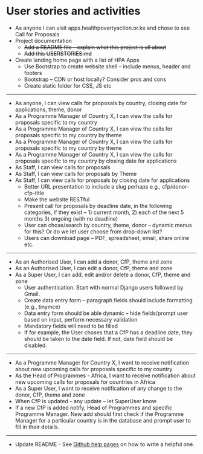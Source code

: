 # User stories and activities
* As anyone I can visit apps.healthpovertyaction.or.ke and chose to see Call for Proposals
 * Project documentation
   * ~~Add a README file – explain what this project is all about~~
   * ~~Add this USERSTORIES.md~~
 * Create landing home page with a list of HPA Apps
    * Use Bootstrap to create website shell – include menus, header and footers
    * Bootstrap – CDN or host locally? Consider pros and cons
    * Create static folder for CSS, JS etc
*****
* As anyone, I can view calls for proposals by country, closing date for applications, theme, donor
* As a Programme Manager of Country X, I can view the calls for proposals specific to my country
* As a Programme Manager of Country X, I can view the calls for proposals specific to my country by theme
* As a Programme Manager of Country X, I can view the calls for proposals specific to my country by theme
* As a Programme Manager of Country X, I can view the calls for proposals specific to my country by closing date for applications
* As Staff, I can view calls for proposals
* As Staff, I can view calls for proposals by Theme
* As Staff, I can view calls for proposals by closing date for applications
    * Better URL presentation to include a slug perhaps e.g., cfp/donor-cfp-title
    * Make the website RESTful
    * Present call for proposals by deadline date, in the following categories, if they exist – 1) current month, 2) each of the next 5 months 3) ongoing (with no deadline)
    * User can chose/search by country, theme, donor – dynamic menus for this? Or do we let user choose from drop-down list?
    * Users can download page – PDF, spreadsheet, email, share online etc.
*****
* As an Authorised User, I can add a donor, CfP, theme and zone
* As an Authorised User, I can edit a donor, CfP, theme and zone
* As a Super User, I can add, edit and/or delete a donor, CfP, theme and zone
    * User authentication. Start with normal Django users followed by Gmail.
    * Create data entry form – paragraph fields should include formatting (e.g., tinymce)
    * Data entry form should be able dynamic – hide fields/prompt user based on input, perform necessary validation
    * Mandatory fields will need to be filled
    * If for example, the User choses that a CfP has a deadline date, they should be taken to the date field. If not, date field should be disabled.
*****
* As a Programme Manager for Country X, I want to receive notification about new upcoming calls for proposals specific to my country
* As the Head of Programmes - Africa, I want to receive notification about new upcoming calls for proposals for countries in Africa
* As a Super User, I want to receive notification of any change to the donor, CfP, theme and zone
* When CfP is updated – any update – let SuperUser know
* If a new CfP is added notify, Head of Programmes and specific Programme Manager. New add should first check if the Programme Manager for a particular country is in the database and prompt user to fill in their details.

***
* Update README - See [Github help pages](https://help.github.com/articles/about-readmes/) on how to write a helpful one.
